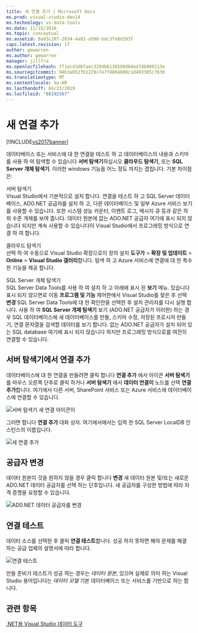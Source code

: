```yaml
---
title: 새 연결 추가 | Microsoft Docs
ms.prod: visual-studio-dev14
ms.technology: vs-data-tools
ms.date: 11/15/2016
ms.topic: conceptual
ms.assetid: 8a93c287-2834-4a83-a590-bdc3fe8d293f
caps.latest.revision: 17
author: gewarren
ms.author: gewarren
manager: jillfra
ms.openlocfilehash: ff1ec43d6faec329db6138598d84e47db009113e
ms.sourcegitcommit: 94b3a052fb1229c7e7f8804b09c1d403385c7630
ms.translationtype: MT
ms.contentlocale: ko-KR
ms.lasthandoff: 04/23/2019
ms.locfileid: "68192567"
---
```

# <a name="add-new-connections"></a>새 연결 추가
[!INCLUDE[vs2017banner](../includes/vs2017banner.md)]

데이터베이스 또는 서비스에 대 한 연결을 테스트 하 고 데이터베이스의 내용과 스키마를 사용 하 여 탐색할 수 있습니다 **서버 탐색기**하십시오 **클라우드 탐색기**, 또는 **SQL Server 개체 탐색기**. 이러한 windows 기능을 어느 정도 까지는 겹칩니다. 기본 차이점은:  
  
 서버 탐색기  
 Visual Studio에서 기본적으로 설치 합니다. 연결을 테스트 하 고 SQL Server 데이터베이스, ADO.NET 공급자를 설치 하 고, 다른 데이터베이스 및 일부 Azure 서비스 보기를 사용할 수 있습니다. 또한 시스템 성능 카운터, 이벤트 로그, 메시지 큐 등과 같은 하위 수준 개체를 보여 줍니다. 데이터 원본에 없는 ADO.NET 공급자 여기에 표시 되지 않습니다 되지만 계속 사용할 수 있습니다이 Visual Studio에서 프로그래밍 방식으로 연결 하 여 합니다.  
  
 클라우드 탐색기  
 선택 하 여 수동으로 Visual Studio 확장으로이 창의 설치 **도구가** > **확장 및 업데이트** > **Online**  >  **Visual Studio 갤러리**합니다. 탐색 하 고 Azure 서비스에 연결에 대 한 특수 한 기능을 제공 합니다.  
  
 SQL Server 개체 탐색기  
 SQL Server Data Tools를 사용 하 여 설치 하 고 아래에 표시 된 **보기** 메뉴. 있습니다 표시 되지 않으면로 이동 **프로그램 및 기능** 제어판에서 Visual Studio를 찾은 후 선택 **변경** SQL Server Data Tools에 대 한 확인란을 선택한 후 설치 관리자를 다시 실행 합니다. 사용 하 여 **SQL Server 개체 탐색기** 보기 (ADO.NET 공급자가 이러한) 하는 경우 SQL 데이터베이스에 새 데이터베이스를 만들, 스키마 수정, 저장된 프로시저 만들기, 연결 문자열을 검색할 데이터를 보기 합니다. 없는 ADO.NET 공급자가 설치 되어 있는 SQL database 여기에 표시 되지 않습니다 하지만 프로그래밍 방식으로를 여전히 연결할 수 있습니다.  
  
## <a name="add-a-connection-in-server-explorer"></a>서버 탐색기에서 연결 추가  
 데이터베이스에 대 한 연결을 만들려면 클릭 합니다 **연결 추가** 에서 아이콘 **서버 탐색기**를 마우스 오른쪽 단추로 클릭 하거나 **서버 탐색기** 에서 **데이터 연결이** 노드를 선택 **연결 추가**합니다. 여기에서 다른 서버, SharePoint 서비스 또는 Azure 서비스에 데이터베이스에 연결할 수 있습니다.  
  
 ![서버 탐색기 새 연결 아이콘이](../data-tools/media/raddata-server-explorer-new-connection-icon.png "raddata 서버 탐색기에 대 한 새 연결 아이콘")  
  
 그러면 합니다 **연결 추가** 대화 상자. 여기에서에서는 입력 한 SQL Server LocalDB 인스턴스의 이름입니다.  
  
 ![새 연결 추가](../data-tools/media/raddata-add-new-connection-dialog.png "raddata 새 연결 대화 상자 추가")  
  
## <a name="change-the-provider"></a>공급자 변경  
 데이터 원본이 것을 원하지 않을 경우 클릭 합니다 **변경** 새 데이터 원본 및/또는 새로운 ADO.NET 데이터 공급자를 선택 하는 단추입니다. 새 공급자를 구성한 방법에 따라 자격 증명을 요청할 수 있습니다.  
  
 ![AD0.NET 데이터 공급자를 변경](../data-tools/media/raddata-change-ad0-net-data-provider.png "raddata AD0.NET 데이터 공급자 변경")  
  
## <a name="test-the-connection"></a>연결 테스트  
 데이터 소스를 선택한 후 클릭 **연결 테스트**합니다. 성공 하지 못하면 해야 문제를 해결 하는 공급 업체의 설명서에 따라 합니다.  
  
 ![연결 테스트](../data-tools/media/raddata-test-connection.png "raddata 연결 테스트")  
  
 만들 준비가 테스트가 성공 하는 경우는 *데이터 원본*, 있으며 실제로 의미 하는 Visual Studio 용어입니다는 *데이터 모델* 기본 데이터베이스 또는 서비스를 기반으로 하는 합니다.  
  
## <a name="see-also"></a>관련 항목  
 [.NET용 Visual Studio 데이터 도구](../data-tools/visual-studio-data-tools-for-dotnet.md)
